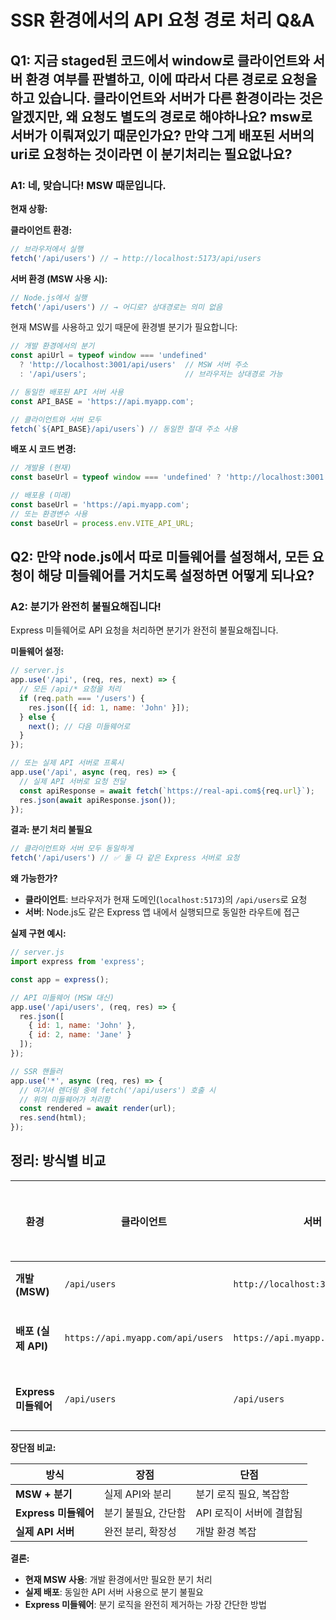 # SSR 환경에서의 API 요청 경로 처리 Q&A

## Q1: 지금 staged된 코드에서 window로 클라이언트와 서버 환경 여부를 판별하고, 이에 따라서 다른 경로로 요청을 하고 있습니다. 클라이언트와 서버가 다른 환경이라는 것은 알겠지만, 왜 요청도 별도의 경로로 해야하나요? msw로 서버가 이뤄져있기 때문인가요? 만약 그게 배포된 서버의 uri로 요청하는 것이라면 이 분기처리는 필요없나요?

### A1: 네, 맞습니다! MSW 때문입니다.

**현재 상황:**

**클라이언트 환경:**
```javascript
// 브라우저에서 실행
fetch('/api/users') // → http://localhost:5173/api/users
```

**서버 환경 (MSW 사용 시):**
```javascript  
// Node.js에서 실행
fetch('/api/users') // → 어디로? 상대경로는 의미 없음
```

현재 MSW를 사용하고 있기 때문에 환경별 분기가 필요합니다:

```javascript
// 개발 환경에서의 분기
const apiUrl = typeof window === 'undefined' 
  ? 'http://localhost:3001/api/users'  // MSW 서버 주소
  : '/api/users';                      // 브라우저는 상대경로 가능
```

```javascript
// 동일한 배포된 API 서버 사용
const API_BASE = 'https://api.myapp.com';

// 클라이언트와 서버 모두
fetch(`${API_BASE}/api/users`) // 동일한 절대 주소 사용
```

**배포 시 코드 변경:**
```javascript
// 개발용 (현재)
const baseUrl = typeof window === 'undefined' ? 'http://localhost:3001' : '';

// 배포용 (미래)
const baseUrl = 'https://api.myapp.com';
// 또는 환경변수 사용
const baseUrl = process.env.VITE_API_URL;
```

## Q2: 만약 node.js에서 따로 미들웨어를 설정해서, 모든 요청이 해당 미들웨어를 거치도록 설정하면 어떻게 되나요?

### A2: 분기가 완전히 불필요해집니다!

Express 미들웨어로 API 요청을 처리하면 분기가 완전히 불필요해집니다.

**미들웨어 설정:**
```javascript
// server.js
app.use('/api', (req, res, next) => {
  // 모든 /api/* 요청을 처리
  if (req.path === '/users') {
    res.json([{ id: 1, name: 'John' }]);
  } else {
    next(); // 다음 미들웨어로
  }
});

// 또는 실제 API 서버로 프록시
app.use('/api', async (req, res) => {
  // 실제 API 서버로 요청 전달
  const apiResponse = await fetch(`https://real-api.com${req.url}`);
  res.json(await apiResponse.json());
});
```

**결과: 분기 처리 불필요**
```javascript
// 클라이언트와 서버 모두 동일하게
fetch('/api/users') // ✅ 둘 다 같은 Express 서버로 요청
```

**왜 가능한가?**
- **클라이언트**: 브라우저가 현재 도메인(`localhost:5173`)의 `/api/users`로 요청
- **서버**: Node.js도 같은 Express 앱 내에서 실행되므로 동일한 라우트에 접근

**실제 구현 예시:**

```javascript
// server.js
import express from 'express';

const app = express();

// API 미들웨어 (MSW 대신)
app.use('/api/users', (req, res) => {
  res.json([
    { id: 1, name: 'John' },
    { id: 2, name: 'Jane' }
  ]);
});

// SSR 핸들러
app.use('*', async (req, res) => {
  // 여기서 렌더링 중에 fetch('/api/users') 호출 시
  // 위의 미들웨어가 처리함
  const rendered = await render(url);
  res.send(html);
});
```

## 정리: 방식별 비교

| 환경 | 클라이언트 | 서버 | 분기 필요성 |
|------|-----------|------|------------|
| **개발 (MSW)** | `/api/users` | `http://localhost:3001/api/users` | ✅ 필요 |
| **배포 (실제 API)** | `https://api.myapp.com/api/users` | `https://api.myapp.com/api/users` | ❌ 불필요 |
| **Express 미들웨어** | `/api/users` | `/api/users` | ❌ 불필요 |

**장단점 비교:**

| 방식 | 장점 | 단점 |
|------|------|------|
| **MSW + 분기** | 실제 API와 분리 | 분기 로직 필요, 복잡함 |
| **Express 미들웨어** | 분기 불필요, 간단함 | API 로직이 서버에 결합됨 |
| **실제 API 서버** | 완전 분리, 확장성 | 개발 환경 복잡 |

**결론:**
- **현재 MSW 사용**: 개발 환경에서만 필요한 분기 처리
- **실제 배포**: 동일한 API 서버 사용으로 분기 불필요  
- **Express 미들웨어**: 분기 로직을 완전히 제거하는 가장 간단한 방법